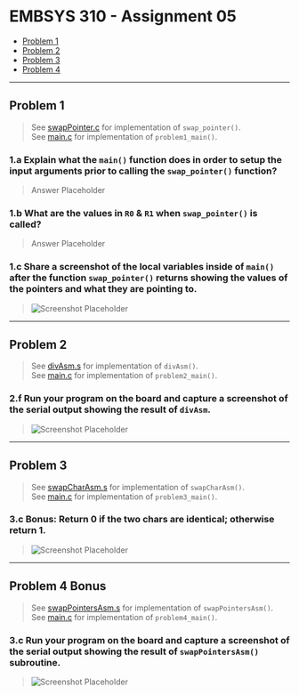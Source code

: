 # EMBSYS 310 - Assignment 05
- [Problem 1](#Problem-1)
- [Problem 2](#Problem-2)
- [Problem 3](#Problem-3)
- [Problem 4](#Problem-4)


---
## Problem 1
  > See [swapPointer.c](swapPointer.c) for implementation of `swap_pointer()`.<br>
  > See [main.c](main.c) for implementation of `problem1_main()`.
### 1.a Explain what the `main()` function does in order to setup the input arguments prior to calling the `swap_pointer()` function?
  > Answer Placeholder
### 1.b What are the values in `R0` & `R1` when `swap_pointer()` is called?
  > Answer Placeholder
### 1.c Share a screenshot of the local variables inside of `main()` after the function `swap_pointer()` returns showing the values of the pointers and what they are pointing to.
  > ![Screenshot Placeholder]()


---
## Problem 2
  > See [divAsm.s](divAsm.s) for implementation of `divAsm()`.<br>
  > See [main.c](main.c) for implementation of `problem2_main()`.
### 2.f Run your program on the board and capture a screenshot of the serial output showing the result of `divAsm`.
  > ![Screenshot Placeholder]()


---
## Problem 3
  > See [swapCharAsm.s](swapCharAsm.s) for implementation of `swapCharAsm()`.<br>
  > See [main.c](main.c) for implementation of `problem3_main()`.
### 3.c **Bonus:** Return 0 if the two chars are identical; otherwise return 1.
  > ![Screenshot Placeholder]()


---
## Problem 4 **Bonus**
  > See [swapPointersAsm.s](swapPointersAsm.s) for implementation of `swapPointersAsm()`.<br>
  > See [main.c](main.c) for implementation of `problem4_main()`.
### 3.c Run your program on the board and capture a screenshot of the serial output showing the result of `swapPointersAsm()` subroutine.
  > ![Screenshot Placeholder]()